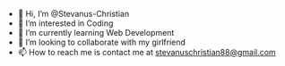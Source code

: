 - 👋 Hi, I’m @Stevanus-Christian
- 👀 I’m interested in Coding
- 🌱 I’m currently learning Web Development
- 💞️ I’m looking to collaborate with my girlfriend
- 📫 How to reach me is contact me at stevanuschristian88@gmail.com

<!---
Stevanus-Christian/Stevanus-Christian is a ✨ special ✨ repository because its `README.md` (this file) appears on your GitHub profile.
You can click the Preview link to take a look at your changes.
--->
